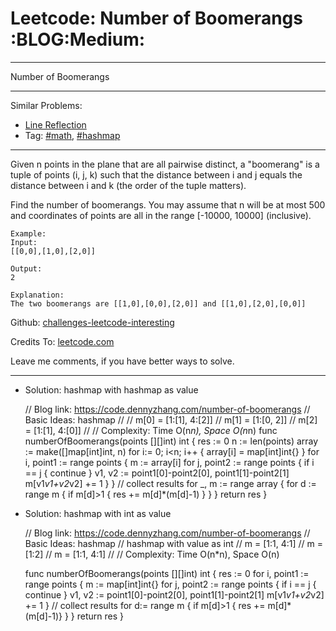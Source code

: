 # Leetcode: Number of Boomerangs     :BLOG:Medium:


---

Number of Boomerangs  

---

Similar Problems:  
-   [Line Reflection](https://code.dennyzhang.com/line-reflection)
-   Tag: [#math](https://code.dennyzhang.com/tag/math), [#hashmap](https://code.dennyzhang.com/tag/hashmap)

---

Given n points in the plane that are all pairwise distinct, a "boomerang" is a tuple of points (i, j, k) such that the distance between i and j equals the distance between i and k (the order of the tuple matters).  

Find the number of boomerangs. You may assume that n will be at most 500 and coordinates of points are all in the range [-10000, 10000] (inclusive).  

    Example:
    Input:
    [[0,0],[1,0],[2,0]]
    
    Output:
    2
    
    Explanation:
    The two boomerangs are [[1,0],[0,0],[2,0]] and [[1,0],[2,0],[0,0]]

Github: [challenges-leetcode-interesting](https://github.com/DennyZhang/challenges-leetcode-interesting/tree/master/number-of-boomerangs)  

Credits To: [leetcode.com](https://leetcode.com/problems/number-of-boomerangs/description/)  

Leave me comments, if you have better ways to solve.  

---

-   Solution: hashmap with hashmap as value

    // Blog link: https://code.dennyzhang.com/number-of-boomerangs
    // Basic Ideas: hashmap
    //
    // m[0] = [1:[1], 4:[2]]
    // m[1] = [1:[0, 2]]
    // m[2] = [1:[1], 4:[0]]
    //
    // Complexity: Time O(n*n), Space O(n*n)
    func numberOfBoomerangs(points [][]int) int {
      res := 0
      n := len(points)
      array := make([]map[int]int, n)
      for i:= 0; i<n; i++ { array[i] = map[int]int{} }
      for i, point1 := range points {
        m := array[i]
        for j, point2 := range points {
          if i == j { continue }
          v1, v2 := point1[0]-point2[0], point1[1]-point2[1]
          m[v1*v1+v2*v2] += 1
        }
      }
      // collect results
      for _, m := range array {
        for d := range m {
          if m[d]>1 {
            res += m[d]*(m[d]-1)
          }
        }
      }
      return res
    }

-   Solution: hashmap with int as value

    // Blog link: https://code.dennyzhang.com/number-of-boomerangs
    // Basic Ideas: hashmap
    //    hashmap with value as int
    // m = [1:1, 4:1]
    // m = [1:2]
    // m = [1:1, 4:1]
    //
    // Complexity: Time O(n*n), Space O(n)
    
    func numberOfBoomerangs(points [][]int) int {
      res := 0
      for i, point1 := range points {
        m := map[int]int{}
        for j, point2 := range points {
          if i == j { continue }
          v1, v2 := point1[0]-point2[0], point1[1]-point2[1]
          m[v1*v1+v2*v2] += 1
        }
        // collect results
        for d:= range m {
            if m[d]>1 { res += m[d]*(m[d]-1)}
        }
      }
      return res
    }